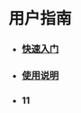 # 用户指南

* ### [快速入门](/yong-hu-zhi-nan/ru-men-zhi-nan.md)
* ### [使用说明](/yong-hu-zhi-nan/yong-hu-shou-ce.md)
* ### 11



